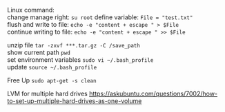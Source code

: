 Linux command:  
    change manage right: `su root`
    define variable: `File = "test.txt"`  
    flush and write to file: `echo -e "content + escape " > $File`   
    continue writing to file: `echo -e "content + escape " >> $File`  


unzip file
`tar -zxvf ***.tar.gz -C /save_path`  
show current path
`pwd`  
set environment variables
`sudo vi ~/.bash_profile`  
update 
`source ~/.bash_profile `  

Free Up
`sudo apt-get -s clean`  

LVM for multiple hard drives
https://askubuntu.com/questions/7002/how-to-set-up-multiple-hard-drives-as-one-volume
